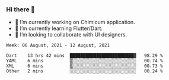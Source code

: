 ### Hi there 👋

<!--
**devcat37/devcat37** is a ✨ _special_ ✨ repository because its `README.md` (this file) appears on your GitHub profile.-->


- 🔭 I’m currently working on Chimicum application.
- 🌱 I’m currently learning Flutter/Dart.
- 👯 I’m looking to collaborate with UI designers.
<!-- - 🤔 I’m looking for help with ... -->

<!--START_SECTION:waka-->
```text
Week: 06 August, 2021 - 12 August, 2021

Dart    13 hrs 42 mins  ████████████████████████▓   98.29 % 
YAML    6 mins          ▒░░░░░░░░░░░░░░░░░░░░░░░░   00.74 % 
XML     6 mins          ▒░░░░░░░░░░░░░░░░░░░░░░░░   00.73 % 
Other   2 mins          ░░░░░░░░░░░░░░░░░░░░░░░░░   00.24 % 
```
<!--END_SECTION:waka-->
